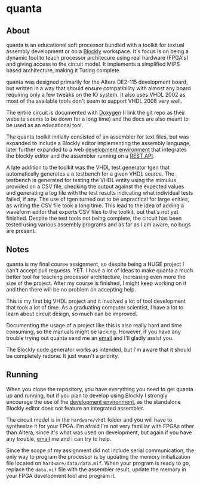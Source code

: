 # quanta

## About

quanta is an educational soft processor bundled with a toolkit for textual assembly development or on a [Blockly](https://developers.google.com/blockly/) workspace. It's focus is on being a dynamic tool to teach processor architecure using real hardware (FPGA's) and giving access to the circuit model. It implements a simplified MIPS based architecture, making it Turing complete.

quanta was designed primarily for the Altera DE2-115 development board, but written in a way that should ensure compatibility with almost any board requiring only a few tweaks on the IO system. It also uses VHDL 2002 as most of the available tools don't seem to support VHDL 2008 very well.

The entire circuit is documented with [Doxygen](https://github.com/doxygen/doxygen) (I link the git repo as their website seems to be down for a long time) and the docs are also meant to be used as an educational tool.

The quanta toolkit initially consisted of an assembler for text files, but was expanded to include a Blockly editor implementing the assembly language, later further expanded to a web [development environment](http://ec2-18-228-117-206.sa-east-1.compute.amazonaws.com/quanta) that integrates the blockly editor and the assembler running on a [REST API](http://ec2-18-228-117-206.sa-east-1.compute.amazonaws.com/assembler).

A late addition to the toolkit was the VHDL test generator tgen that automatically generates a a testbench for a given VHDL source. The testbench is generated for testing the VHDL entity using the stimulus provided on a CSV file, checking the output against the expected values and generating a log file with the test results indicating what individual tests failed, if any. The use of tgen turned out to be unpractical for large enities, as writing the CSV file took a long time. This lead to the idea of adding a waveform editor that exports CSV files to the toolkit, but that's not yet finished. Despite the test tools not being complete, the circuit has been tested using various assembly programs and as far as I am aware, no bugs are present.

## Notes
quanta is my final course assignment, so despite being a HUGE project I can't accept pull requests. YET. I have a lot of ideas to make quanta a much better tool for teaching processor architecture, increasing even more the size of the project. After my course is finished, I might keep working on it and then there will be no problem on accepting help.

This is my first big VHDL project and it involved a lot of tool development that took a lot of time. As a graduating computer scientist, I have a lot to learn about circuit design, so much can be improved.

Documenting the usage of a project like this is also really hard and time consuming, so the manuals might be lacking. However, if you have any trouble trying out quanta send me an [email](tan-90@outlook.com) and I'll gladly assist you.

The Blockly code generator works as intended, but I'm aware that it should be completely redone. It just wasn't a priority.

## Running
When you clone the repository, you have everything you need to get quanta up and running, but if you plan to develop using Blockly I strongly encourage the use of the [development environment](http://ec2-18-228-117-206.sa-east-1.compute.amazonaws.com/quanta), as the standalone Blockly editor does not feature an integrated assembler.

The circuit model is in the `hardware/vhdl` folder and you will have to synthesize it for your FPGA. I'm afraid I'm not very familiar with FPGAs other than Altera, since it's what was used on development, but again if you have any trouble, [email](tan-90@outlook.com) me and I can try to help.

Since the scope of my assignment did not include serial communication, the only way to program the processor is by updating the memory initialization file located on `hardware/data/data.mif`. When your program is ready to go, replace the `data.mif` file with the assembler result, update the memory in your FPGA development tool and program it.
